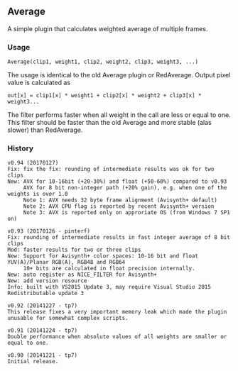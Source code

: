 ## Average ##

A simple plugin that calculates weighted average of multiple frames.

### Usage
```
Average(clip1, weight1, clip2, weight2, clip3, weight3, ...)
```
The usage is identical to the old Average plugin or RedAverage.
Output pixel value is calculated as 
```
out[x] = clip1[x] * weight1 + clip2[x] * weight2 + clip3[x] * weight3...
```
The filter performs faster when all weight in the call are less or equal to one. This filter should be faster than the old Average and more stable (alas slower) than RedAverage.

### History
```
v0.94 (20170127)
Fix: fix the fix: rounding of intermediate results was ok for two clips
New: AVX for 10-16bit (+20-30%) and float (+50-60%) compared to v0.93
     AVX for 8 bit non-integer path (+20% gain), e.g. when one of the weights is over 1.0
     Note 1: AVX needs 32 byte frame alignment (Avisynth+ default)
     Note 2: AVX CPU flag is reported by recent Avisynth+ version
     Note 3: AVX is reported only on approriate OS (from Windows 7 SP1 on)

v0.93 (20170126 - pinterf)
Fix: rounding of intermediate results in fast integer average of 8 bit clips
Mod: faster results for two or three clips
New: Support for Avisynth+ color spaces: 10-16 bit and float YUV(A)/Planar RGB(A), RGB48 and RGB64
     10+ bits are calculated in float precision internally.
New: auto register as NICE_FILTER for Avisynth+
New: add version resource
Info: built with VS2015 Update 3, may require Visual Studio 2015 Redistributable update 3

v0.92 (20141227 - tp7) 
This release fixes a very important memory leak which made the plugin unusable for somewhat complex scripts.

v0.91 (20141224 - tp7)
Double performance when absolute values of all weights are smaller or equal to one.

v0.90 (20141221 - tp7)
Initial release.
```

